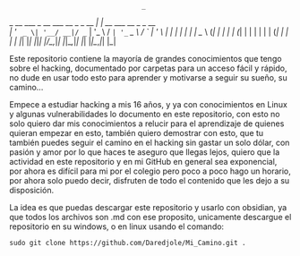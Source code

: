 

                                     _                       
  _ __ ___  _ __ ___  __ _ _ __   __| |_ __ ___   __ _ _ __  
 | '_ ` _ \| '__/ __|/ _` | '_ \ / _` | '_ ` _ \ / _` | '_ \ 
 | | | | | | |  \__ \ (_| | | | | (_| | | | | | | (_| | | | |
 |_| |_| |_|_|  |___/\__,_|_| |_|\__,_|_| |_| |_|\__,_|_| |_|
                                                             


Este repositorio contiene la mayoría de grandes conocimientos que tengo sobre el hacking, documentado por carpetas para un acceso fácil y rápido, no dude en usar todo esto para aprender y motivarse a seguir su sueño, su camino...

Empece a estudiar hacking a mis 16 años, y ya con conocimientos en Linux y algunas vulnerabilidades lo documento en este repositorio, con esto no solo quiero dar mis conocimientos a relucir para el aprendizaje de quienes quieran empezar en esto, también quiero demostrar con esto, que tu también puedes seguir el camino en el hacking sin gastar un solo dólar, con pasión y amor por lo que haces te aseguro que llegas lejos, quiero que la actividad en este repositorio y en mi GitHub en general sea exponencial, por ahora es difícil para mi por el colegio pero poco a poco hago un horario, por ahora solo puedo decir, disfruten de todo el contenido que les dejo a su disposición.

La idea es que puedas descargar este repositorio y usarlo con obsidian, ya que todos los archivos son .md con ese proposito, unicamente descargue el repositorio en su windows, o en linux usando el comando: 

```shell 
sudo git clone https://github.com/Daredjole/Mi_Camino.git . 
```

